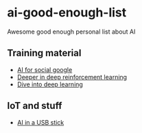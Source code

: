 # ai-good-enough-list
Awesome good enough personal list about AI

## Training material

* [AI for social google](https://ai.google/social-good)
* [Deeper in deep reinforcement learning](https://spinningup.openai.com/en/latest/)
* [Dive into deep learning](http://d2l.ai/)

## IoT and stuff

* [AI in a USB stick](https://software.intel.com/en-us/movidius-ncs)
